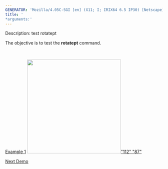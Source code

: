 ```yaml
---
GENERATOR: 'Mozilla/4.05C-SGI [en] (X11; I; IRIX64 6.5 IP30) [Netscape]'
title: '
*arguments:'
---
```


 Description: test rotatept

   The objective is to test the **rotatept** command.

    

   [Example 1](description_rotatept.md)
   [<img height="300" width="300" src="/assets/images/rotatept1_tn.gif">"112"
   "87"](description_rotatept.md)











[Next Demo](../../../demos/triangulate/md/main_tri1.md)

